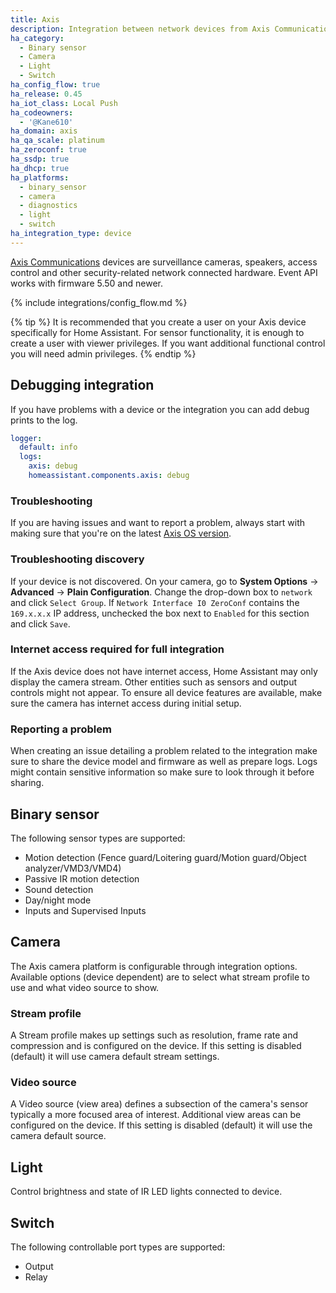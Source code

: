 ```yaml
---
title: Axis
description: Integration between network devices from Axis Communications with Home Assistant.
ha_category:
  - Binary sensor
  - Camera
  - Light
  - Switch
ha_config_flow: true
ha_release: 0.45
ha_iot_class: Local Push
ha_codeowners:
  - '@Kane610'
ha_domain: axis
ha_qa_scale: platinum
ha_zeroconf: true
ha_ssdp: true
ha_dhcp: true
ha_platforms:
  - binary_sensor
  - camera
  - diagnostics
  - light
  - switch
ha_integration_type: device
---
```


[Axis Communications](https://www.axis.com/) devices are surveillance cameras, speakers, access control and other security-related network connected hardware. Event API works with firmware 5.50 and newer.

{% include integrations/config_flow.md %}

{% tip %}
It is recommended that you create a user on your Axis device specifically for Home Assistant. For sensor functionality, it is enough to create a user with viewer privileges. If you want additional functional control you will need admin privileges.
{% endtip %}

## Debugging integration

If you have problems with a device or the integration you can add debug prints to the log.

```yaml
logger:
  default: info
  logs:
    axis: debug
    homeassistant.components.axis: debug
```

### Troubleshooting

If you are having issues and want to report a problem, always start with making sure that you're on the latest [Axis OS version](https://www.axis.com/support/firmware).

### Troubleshooting discovery

If your device is not discovered. On your camera, go to **System Options** -> **Advanced** -> **Plain Configuration**. Change the drop-down box to `network` and click `Select Group`. If `Network Interface I0 ZeroConf` contains the `169.x.x.x` IP address, unchecked the box next to `Enabled` for this section and click `Save`.

### Internet access required for full integration

If the Axis device does not have internet access, Home Assistant may only display the camera stream. Other entities such as sensors and output controls might not appear. To ensure all device features are available, make sure the camera has internet access during initial setup.

### Reporting a problem

When creating an issue detailing a problem related to the integration make sure to share the device model and firmware as well as prepare logs. Logs might contain sensitive information so make sure to look through it before sharing.

## Binary sensor

The following sensor types are supported:

- Motion detection (Fence guard/Loitering guard/Motion guard/Object analyzer/VMD3/VMD4)
- Passive IR motion detection
- Sound detection
- Day/night mode
- Inputs and Supervised Inputs

## Camera

The Axis camera platform is configurable through integration options. Available options (device dependent) are to select what stream profile to use and what video source to show.

### Stream profile

A Stream profile makes up settings such as resolution, frame rate and compression and is configured on the device.
If this setting is disabled (default) it will use camera default stream settings.

### Video source

A Video source (view area) defines a subsection of the camera's sensor typically a more focused area of interest. Additional view areas can be configured on the device.
If this setting is disabled (default) it will use the camera default source.

## Light

Control brightness and state of IR LED lights connected to device.

## Switch

The following controllable port types are supported:

- Output
- Relay

